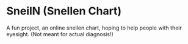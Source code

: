 # SneilN (Snellen Chart)

A fun project, an online snellen chart, hoping to help people with their eyesight. (Not meant for actual diagnosis!)